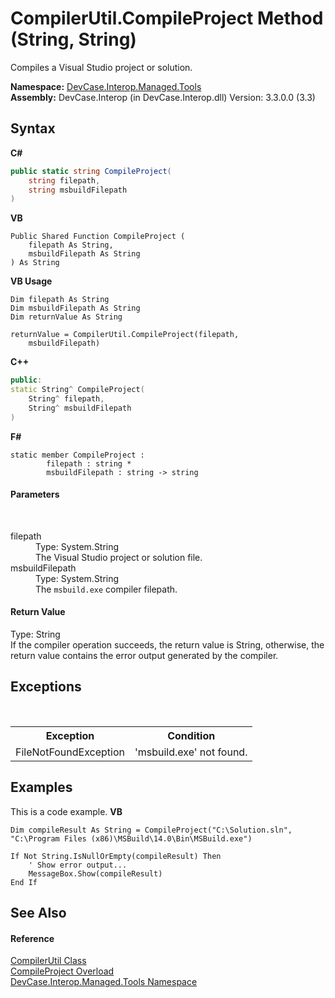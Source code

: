# CompilerUtil.CompileProject Method (String, String)
 

Compiles a Visual Studio project or solution.

**Namespace:**&nbsp;<a href="N_DevCase_Interop_Managed_Tools">DevCase.Interop.Managed.Tools</a><br />**Assembly:**&nbsp;DevCase.Interop (in DevCase.Interop.dll) Version: 3.3.0.0 (3.3)

## Syntax

**C#**<br />
``` C#
public static string CompileProject(
	string filepath,
	string msbuildFilepath
)
```

**VB**<br />
``` VB
Public Shared Function CompileProject ( 
	filepath As String,
	msbuildFilepath As String
) As String
```

**VB Usage**<br />
``` VB Usage
Dim filepath As String
Dim msbuildFilepath As String
Dim returnValue As String

returnValue = CompilerUtil.CompileProject(filepath, 
	msbuildFilepath)
```

**C++**<br />
``` C++
public:
static String^ CompileProject(
	String^ filepath, 
	String^ msbuildFilepath
)
```

**F#**<br />
``` F#
static member CompileProject : 
        filepath : string * 
        msbuildFilepath : string -> string 

```


#### Parameters
&nbsp;<dl><dt>filepath</dt><dd>Type: System.String<br />The Visual Studio project or solution file.</dd><dt>msbuildFilepath</dt><dd>Type: System.String<br />The `msbuild.exe` compiler filepath.</dd></dl>

#### Return Value
Type: String<br />If the compiler operation succeeds, the return value is String, otherwise, the return value contains the error output generated by the compiler.

## Exceptions
&nbsp;<table><tr><th>Exception</th><th>Condition</th></tr><tr><td>FileNotFoundException</td><td>'msbuild.exe' not found.</td></tr></table>

## Examples
This is a code example. 
**VB**<br />
``` VB
Dim compileResult As String = CompileProject("C:\Solution.sln", "C:\Program Files (x86)\MSBuild\14.0\Bin\MSBuild.exe")

If Not String.IsNullOrEmpty(compileResult) Then
    ' Show error output...
    MessageBox.Show(compileResult)
End If
```


## See Also


#### Reference
<a href="T_DevCase_Interop_Managed_Tools_CompilerUtil">CompilerUtil Class</a><br /><a href="Overload_DevCase_Interop_Managed_Tools_CompilerUtil_CompileProject">CompileProject Overload</a><br /><a href="N_DevCase_Interop_Managed_Tools">DevCase.Interop.Managed.Tools Namespace</a><br />